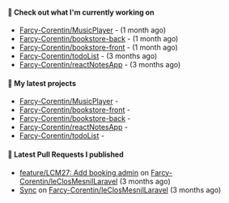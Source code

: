 #### 👷 Check out what I'm currently working on

- [Farcy-Corentin/MusicPlayer](https://github.com/Farcy-Corentin/MusicPlayer) -  (1 month ago)
- [Farcy-Corentin/bookstore-back](https://github.com/Farcy-Corentin/bookstore-back) -  (1 month ago)
- [Farcy-Corentin/bookstore-front](https://github.com/Farcy-Corentin/bookstore-front) -  (1 month ago)
- [Farcy-Corentin/todoList](https://github.com/Farcy-Corentin/todoList) -  (3 months ago)
- [Farcy-Corentin/reactNotesApp](https://github.com/Farcy-Corentin/reactNotesApp) -  (3 months ago)

#### 🌱 My latest projects

- [Farcy-Corentin/MusicPlayer](https://github.com/Farcy-Corentin/MusicPlayer) - 
- [Farcy-Corentin/bookstore-front](https://github.com/Farcy-Corentin/bookstore-front) - 
- [Farcy-Corentin/bookstore-back](https://github.com/Farcy-Corentin/bookstore-back) - 
- [Farcy-Corentin/reactNotesApp](https://github.com/Farcy-Corentin/reactNotesApp) - 
- [Farcy-Corentin/todoList](https://github.com/Farcy-Corentin/todoList) - 

#### 🔨 Latest Pull Requests I published

- [feature/LCM27: Add booking admin](https://github.com/Farcy-Corentin/leClosMesnilLaravel/pull/18) on [Farcy-Corentin/leClosMesnilLaravel](https://github.com/Farcy-Corentin/leClosMesnilLaravel) (3 months ago)
- [Sync](https://github.com/Farcy-Corentin/leClosMesnilLaravel/pull/13) on [Farcy-Corentin/leClosMesnilLaravel](https://github.com/Farcy-Corentin/leClosMesnilLaravel) (3 months ago)